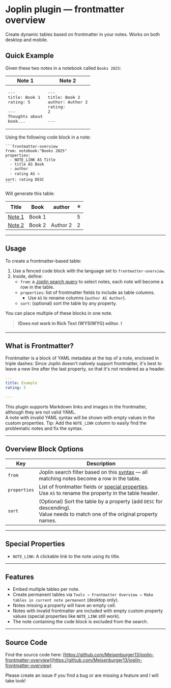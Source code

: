 # Joplin plugin — frontmatter overview
Create dynamic tables based on frontmatter in your notes. Works on both desktop and mobile.

## Quick Example

Given these two notes in a notebook called `Books 2025`:

| Note 1                                                                                         | Note 2                                                                                   |
|------------------------------------------------------------------------------------------------|------------------------------------------------------------------------------------------|
| <pre>---<br>title: Book 1<br>rating: 5<br><br>---<br>Thoughts about book...</pre> | <pre>---<br>title: Book 2<br>author: Author 2<br>rating: 2<br><br>---</pre> |

Using the following code block in a note:
  
    ```frontmatter-overview
    from: notebook:"Books 2025"
    properties:
      - NOTE_LINK AS Title
      - title AS Book
      - author
      - rating AS ⭐
    sort: rating DESC
    ```

Will generate this table:

| Title      | Book   | author   | ⭐ |
|------------|--------|----------|---|
| [Note 1]() | Book 1 |          | 5 |
| [Note 2]() | Book 2 | Author 2 | 2 |

---

## Usage

To create a frontmatter-based table:

1. Use a fenced code block with the language set to `frontmatter-overview`.
2. Inside, define:
   - `from`: a [Joplin search query](https://joplinapp.org/help/apps/search/) to select notes, each note will become a row in the table.
   - `properties`: list of frontmatter fields to include as table columns.
     - Use `AS` to rename columns (`author AS Author`).
   - `sort`: (optional) sort the table by any property.

You can place multiple of these blocks in one note.

> ❗**Does not work in Rich Text (WYSIWYG) editor.** ❗ 

---

## What is Frontmatter?

Frontmatter is a block of YAML metadata at the top of a note, enclosed in triple dashes:
Since Joplin doesn't natively support frontmatter, it's best to leave a new line after the last property, so that it's not rendered as a header.

```yaml
---
title: Example
rating: 5

---
```

This plugin supports Markdown links and images in the frontmatter, although they are not valid YAML.  
A note with invalid YAML syntax will be shown with empty values in the custom properties.
Tip: Add the `NOTE_LINK` column to easily find the problematic notes and fix the syntax.

---

## Overview Block Options

| Key          | Description                                                                                                                          |
|--------------|--------------------------------------------------------------------------------------------------------------------------------------|
| `from`       | Joplin search filter based on this [syntax](https://joplinapp.org/help/apps/search/) — all matching notes become a row in the table. |
| `properties` | List of frontmatter fields or [special properties](#special-properties).<br> Use `AS` to rename the property in the table header.    |
| `sort`       | (Optional) Sort the table by a property (add `DESC` for descending). <br> Value needs to match one of the original property names.   |

---

## Special Properties

- `NOTE_LINK`: A clickable link to the note using its title.

---

## Features

- Embed multiple tables per note.
- Create permanent tables via `Tools → Frontmatter Overview → Make tables in current note permanent` (desktop only).
- Notes missing a property will have an empty cell.
- Notes with invalid frontmatter are included with empty custom property values (special properties like `NOTE_LINK` still work).
- The note containing the code block is excluded from the search.

---

## Source Code

Find the source code here: [https://github.com/Meisenburger13/joplin-frontmatter-overview](https://github.com/Meisenburger13/joplin-frontmatter-overview)

Please create an issue if you find a bug or are missing a feature and I will take  look!